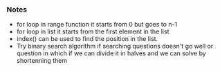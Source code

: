 ### Notes

- for loop in range function it starts from 0 but goes to n-1
- for loop in list it starts from the first element in the list 
- index() can be used to find the position in the list.
- Try binary search algorithm if searching questions doesn't go well or question in which if we can divide it in halves and we can solve by shortenning them
